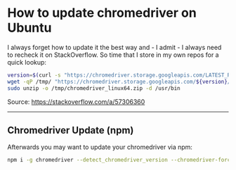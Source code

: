 # How to update chromedriver on Ubuntu

I always forget how to update it the best way and - I admit - I always need to recheck it on StackOverflow. So time that I store in my own repos for a quick lookup:

```bash
version=$(curl -s "https://chromedriver.storage.googleapis.com/LATEST_RELEASE")
wget -qP /tmp/ "https://chromedriver.storage.googleapis.com/${version}/chromedriver_linux64.zip"
sudo unzip -o /tmp/chromedriver_linux64.zip -d /usr/bin
```

Source: https://stackoverflow.com/a/57306360

---

## Chromedriver Update (npm)

Afterwards you may want to update your chromedriver via npm:

```bash
npm i -g chromedriver --detect_chromedriver_version --chromedriver-force-download
```

